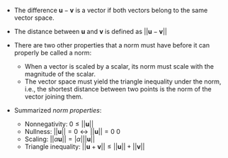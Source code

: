 - The difference $\pmb{u}-\pmb{v}$ is a vector if both vectors belong to the same vector space.
- The distance between $\pmb{u}$ and $\pmb{v}$ is defined as $||\pmb{u}-\pmb{v}||$

- There are two other properties that a norm must have before it can properly be called a norm:
	- When a vector is scaled by a scalar, its norm must scale with the magnitude of the scalar.
	- The vector space must yield the triangle inequality under the norm, i.e., the shortest distance between two points is the norm of the vector joining them.

- Summarized *norm properties*:
	- Nonnegativity: $0 \le ||\pmb{u}||$
	- Nullness: $||\pmb{u}|| = 0\leftrightarrow ||\pmb{u}|| =0$ 0
	- Scaling: $||\alpha\pmb{u}|| = |\alpha|||\pmb{u}||$
	- Triangle inequality: $||\pmb{u}+\pmb{v}|| \le ||\pmb{u}||+||\pmb{v}||$
